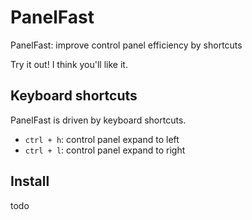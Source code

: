 PanelFast
======
PanelFast: improve control panel efficiency by shortcuts

Try it out! I think you'll like it.

Keyboard shortcuts
------------------
PanelFast is driven by keyboard shortcuts.

* `ctrl + h`: control panel expand to left
* `ctrl + l`: control panel expand to right

Install
-------
todo